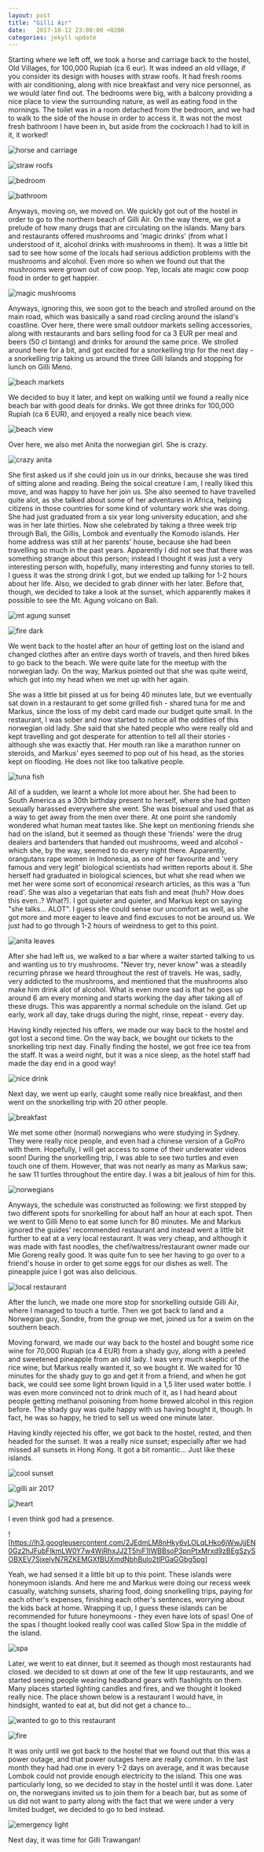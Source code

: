 ```yaml
---
layout: post
title: "Gilli Air"
date:   2017-10-12 23:00:00 +0200
categories: jekyll update
---
```


Starting where we left off, we took a horse and carriage back to the hostel, Old Villages, for 100,000 Rupiah (ca 6 eur). It was indeed an old village, if you consider its design with houses with straw roofs. It had fresh rooms with air conditioning, along with nice breakfast and very nice personnel, as we would later find out. The bedrooms were big, with a balcony providing a nice place to view the surrounding nature, as well as eating food in the mornings. The toilet was in a room detached from the bedroom, and we had to walk to the side of the house in order to access it. It was not the most fresh bathroom I have been in, but aside from the cockroach I had to kill in it, it worked!

![horse and carriage](https://lh3.googleusercontent.com/QCN1FCDIMx9W3jP_i26_ommrUdt1WdLZN081HEyzLonPtrg6oreHmRsuff91MlmNy3HCgEmtIKe_x4MJ2rjvfN9q3zWc4t_tpY6Gl_O4C2W3Dkl_VWI9tcBMIoPX2bABLnNffgJ1fw)

![straw roofs](https://lh3.googleusercontent.com/cOfpNNB-n8OauzmmXS8L_CkubZC2n6RtUQbO_QNGBdktLWNCUE1rPeW0U9CJplrDTbBwmCz2Ae5YL5_wzvbWdFjV6qLMC9mLuzxWRg2AjVl2DPCvSRvT1zojL5XrwGldIkZuYPEjLA)

![bedroom](https://lh3.googleusercontent.com/7lboKsYCw0tq6PSiDwaaWz84XBbnl7_ANGkBjAtKAsBrqd67ekSfV5fYKeE6Snp_irMqppM0oEGZ-o4SQYXvK_MjrEYM_pgB0X793BpMxKJGY5xi9eMADEiW7rjTUJPIyatDBoxZnw)

![bathroom](https://lh3.googleusercontent.com/3GxPZU5Dc6YLAJCKjLfzZ7vQWxzaVtJ7TE97QfExLFj9e2ryGsTc6JoO40jK8L4McTyEH4A6IgxA2hecoC0jQV5oRDeDxewpkM5_NrhRpI2aXDWk5B5qOeOWi55BxVsz1dC2QzDXtw)

Anyways, moving on, we moved on. We quickly got out of the hostel in order to go to the northern beach of Gilli Air. On the way there, we got a prelude of how many drugs that are circulating on the islands. Many bars and restaurants offered mushrooms and 'magic drinks' (from what I understood of it, alcohol drinks with mushrooms in them). It was a little bit sad to see how some of the locals had serious addiction problems with the mushrooms and alcohol. Even more so when we found out that the mushrooms were grown out of cow poop. Yep, locals ate magic cow poop food in order to get happier.

![magic mushrooms](https://lh3.googleusercontent.com/t0pC5BXT0VralA0KGU2bO_QMfYN4TJ-Rga05YP7UqIH7GtvXNOu_1q5E-ddYvSPqLXk4OWMczll_eMprGOVy7d3gIpRvHDt481lUiKna4WxKQLmN7HEj5kin_AUV3kqPBlin-WopAA)

Anyways, ignoring this, we soon got to the beach and strolled around on the main road, which was basically a sand road circling around the island's coastline. Over here, there were small outdoor markets selling accessories, along with restaurants and bars selling food for ca 3 EUR per meal and beers (50 cl bintang) and drinks for around the same price. We strolled around here for a bit, and got excited for a snorkelling trip for the next day - a snorkelling trip taking us around the three Gilli Islands and stopping for lunch on Gilli Meno.

![beach markets](https://lh3.googleusercontent.com/Ydjq2wpdfOjErUFPU5OCwZSISe1Mxf0LeSxW4bOvAU3VbMy1hOCnvn_dJmfWfitC6s2SLrl91Bx1HdNxzoxW0GKb6P4FPFS_2SskI3lAp-5VYkgb2SQv7q1M5-fxqBbJ_EFbGGPc_A)

We decided to buy it later, and kept on walking until we found a really nice beach bar with good deals for drinks. We got three drinks for 100,000 Rupiah (ca 6 EUR), and enjoyed a really nice beach view.

![beach view](https://lh3.googleusercontent.com/nOWHuGKRnz666SXn5KjjL8Dg7j__GAwmfsvXScR8s_RqKzz02GUJBdyPTdUYNtP_qDnbfZu_ZoIghMIbc1XPHooxetJAwQy-NJqb5g2Q4GVImyluCvYVJHiECPwblGUy-7o7WKRy6g)

Over here, we also met Anita the norwegian girl. She is crazy.

![crazy anita](https://lh3.googleusercontent.com/Z3S8zDAWTkFh_R8vOsvu-lFBD-LnSfPLYZhjNgApzGsMXdwLwPu4o2vjcUYo8SOgcC-V7RnudpdMiiyJrKxjwDUAi1PedouWmNAX6RuwvbCTP03MywP2hRzFf0qFgbQOMED9Qc9emQ)

She first asked us if she could join us in our drinks, because she was tired of sitting alone and reading. Being the soical creature I am, I really liked this move, and was happy to have her join us. She also seemed to have travelled quite alot, as she talked about some of her adventures in Africa, helping citizens in those countries for some kind of voluntary work she was doing. She had just graduated from a six year long university education, and she was in her late thirties. Now she celebrated by taking a three week trip through Bali, the Gillis, Lombok and eventually the Komodo islands. Her home address was still at her parents' house, because she had been travelling so much in the past years. Apparently I did not see that there was something strange about this person; instead I thought it was just a very interesting person with, hopefully, many interesting and funny stories to tell. I guess it was the strong drink I got, but we ended up talking for 1-2 hours about her life. Also, we decided to grab dinner with her later. Before that, though, we decided to take a look at the sunset, which apparently makes it possible to see the Mt. Agung volcano on Bali.

![mt agung sunset](https://lh3.googleusercontent.com/oWaP06JrcSh0PA_XoHoeVCdj-hWYlQUqfug4qfgQ-NoejPIFyOtlL6u_Ozw-V0T7H_tT7SbHMjIbZsEJ9xK8t7z2B2aWW3MU_d5GDh3KBSVfRm-szW8Xd3vLKTqpmVtHd9sAzuXJBw)

![fire dark](https://lh3.googleusercontent.com/KI0MxOHyca-UmHfO8eCiU2DZ15cT1MxGEtLm0duA2CyIijFkzZlv7vdZmIYQdWv3KcNEjJt_43Zkiwo1dHojhSMfyZ4pyR7atzUQyfBATxSfYTDXclfa-fwm7G9Cg_u38TazXqGl0Q)

We went back to the hostel after an hour of getting lost on the island and changed clothes after an entire days worth of travels, and then hired bikes to go back to the beach. We were quite late for the meetup with the norwegian lady. On the way, Markus pointed out that she was quite weird, which got into my head when we met up with her again.

She was a little bit pissed at us for being 40 minutes late, but we eventually sat down in a restaurant to get some grilled fish - shared tuna for me and Markus, since the loss of my debit card made our budget quite small. In the restaurant, I was sober and now started to notice all the oddities of this norwegian old lady. She said that she hated people who were really old and kept travelling and got desperate for attention to tell all their stories - although she was exactly that. Her mouth ran like a marathon runner on steroids, and Markus' eyes seemed to pop out of his head, as the stories kept on flooding. He does not like too talkative people.

![tuna fish](https://lh3.googleusercontent.com/25HQE9ebglu2mOVvgtedsLZ-gFhKMiYrEYPat3ar44R3IykFwNzTQkK63O0IH02r9BXBkq_hThAhg6by3wNZeXGn5fGpf6H8Y6mcPKaAhwMM1shJIH--K751IlrP2o6SEQDm2pbhWQ)

All of a sudden, we learnt a whole lot more about her. She had been to South America as a 30th birthday present to herself, where she had gotten sexually harassed everywhere she went. She was bisexual and used that as a way to get away from the men over there. At one point she randomly wondered what human meat tastes like. She kept on mentioning friends she had on the island, but it seemed as though these 'friends' were the drug dealers and bartenders that handed out mushrooms, weed and alcohol - which she, by the way, seemed to do every night there. Apparently, orangutans rape women in Indonesia, as one of her favourite and 'very famous and very legit' biological scientists had written reports about it. She herself had graduated in biological sciences, but what she read when we met her were some sort of economical research articles, as this was a 'fun read'. She was also a vegetarian that eats fish and meat (huh? How does this even..? What?). I got quieter and quieter, and Markus kept on saying "she talks... ALOT". I guess she could sense our uncomfort as well, as she got more and more eager to leave and find excuses to not be around us. We just had to go through 1-2 hours of weirdness to get to this point.

![anita leaves](https://lh3.googleusercontent.com/HccAZiFdTSzKVaF4KhBHOmBaqjPA0UUbS8uUxWadFQf9Wh-dMmjkRfQW6rGWgIqQVi_TThJlrANajHAemxZkB-Je6l4Jg7voXn2qcMG2Vq1ULUWv7WoVaZsRe7rWskrYpq5CAmup7A)

After she had left us, we walked to a bar where a waiter started talking to us and wanting us to try mushrooms. "Never try, never know" was a steadily recurring phrase we heard throughout the rest of travels. He was, sadly, very addicted to the mushrooms, and mentioned that the mushrooms also make him drink alot of alcohol. What is even more sad is that he goes up around 6 am every morning and starts working the day after taking all of these drugs. This was apparently a normal schedule on the island. Get up early, work all day, take drugs during the night, rinse, repeat - every day.

Having kindly rejected his offers, we made our way back to the hostel and got lost a second time. On the way back, we bought our tickets to the snorkelling trip next day. Finally finding the hostel, we got free ice tea from the staff. It was a weird night, but it was a nice sleep, as the hotel staff had made the day end in a good way!

![nice drink](https://lh3.googleusercontent.com/3jZr0Qo9scGtwsfzVTgD23jpXlHRjG-WWst7LyMr-K63rTTG83A5hbS518WZZAgyzOCsRkWiVlX_xStUdVSnn-6a0sDrTUY0PmYrXxzz-N6QCTr_mDSBCFtGOt5esMIQoomB5CxrOA)

Next day, we went up early, caught some really nice breakfast, and then went on the snorkelling trip with 20 other people.

![breakfast](https://lh3.googleusercontent.com/5Piu-WRSOaVnax73QfVbdkVjz-TFrGBTki8qB1VKTeBjrd8SyJEAK9aeLhjkPSqFeZUYPJystIb9EeIfFVFztYHLVKAyYDhfNVquZwYbAUyoSyXTx0TpE51e77QnAd3-7V4nEMI7WQ)

We met some other (normal) norwegians who were studying in Sydney. They were really nice people, and even had a chinese version of a GoPro with them. Hopefully, I will get access to some of their underwater videos soon! During the snorkelling trip, I was able to see two turtles and even touch one of them. However, that was not nearly as many as Markus saw; he saw 11 turtles throughout the entire day. I was a bit jealous of him for this.

![norwegians](https://lh3.googleusercontent.com/b476JR86xXJdKdhH_opYgcBo5eA56Z0Wl_y5E-gHYZlGYomVheCicAFpZX8WxJsuAa3RFahACrPrr0wFa9QxCj6hjIhV_RzTxJ1XvtRFUYCs38rzP-KQ9v9FYqqERX6tTnHkwvlJlg)

Anyways, the schedule was constructed as following: we first stopped by two different spots for snorkelling for about half an hour at each spot. Then we went to Gilli Meno to eat some lunch for 80 minutes. Me and Markus ignored the guides' recommended restaurant and instead went a little bit further to eat at a very local restaurant. It was very cheap, and although it was made with fast noodles, the chef/waitress/restaurant owner made our Mie Goreng really good. It was quite fun to see her having to go over to a friend's house in order to get some eggs for our dishes as well. The pineapple juice I got was also delicious.

![local restaurant](https://lh3.googleusercontent.com/2Rqhxk8d7C5LvH-NfOhNu3SZTRjgSmZeAsoCnK90E1YyfGdMRs2qD289bAazjCnMEoEIGjn08TjWMI5K65EYL2LJUI78yMkBXf8Uqbg_AOPgJc586WhyN7V88sjHoz3sNgLQf0I3nA)

After the lunch, we made one more stop for snorkelling outside Gilli Air, where I managed to touch a turtle. Then we got back to land and a Norwegian guy, Sondre, from the group we met, joined us for a swim on the southern beach.

Moving forward, we made our way back to the hostel and bought some rice wine for 70,000 Rupiah (ca 4 EUR) from a shady guy, along with a peeled and sweetened pineapple from an old lady. I was very much skeptic of the rice wine, but Markus really wanted it, so we bought it. We waited for 10 minutes for the shady guy to go and get it from a friend, and when he got back, we could see some light brown liquid in a 1,5 liter used water bottle. I was even more convinced not to drink much of it, as I had heard about people getting methanol poisoning from home brewed alcohol in this region before. The shady guy was quite happy with us having bought it, though. In fact, he was so happy, he tried to sell us weed one minute later.

Having kindly rejected his offer, we got back to the hostel, rested, and then headed for the sunset. It was a really nice sunset; especially after we had missed all sunsets in Hong Kong. It got a bit romantic... Just like these islands.

![cool sunset](https://lh3.googleusercontent.com/M0lMYn6tD3lS6NJ4RTWv35vncXE0KcMjVbkBWi17NBXD_GDcs3vbHaOKhVKh0wjYGTXXYTvkms-Cz43uZuhhHQ90V_9GocXYGrqYvTibSud_2IWahA5-kWH8OIofKRBc5Djo05_r4A)

![gilli air 2017](https://lh3.googleusercontent.com/8stchVgV2VoFXMf9QN6fHQ9TpO9UWovbo884OfQi7xbG7E9lS9OaaZhwYpAofWwjOPUuyXEhgSiB9kPGvISd7-tlHSvP-Bpo1GYyj8yEYyZMl8te0skfb6w4KPzB-Ai-_ZyDnv2Atg)

![heart](https://lh3.googleusercontent.com/MIIJ9FesIwt1MKQsbOBWpArU3LXGm7Q4cuUiVk2pUTWG6GzJdZj12JAc4tcrGjSL80FoqQyPWP_B2InJ4MrXDDnJDAU9GeAmoZlHQLaGqh6ksKwI3Lel8gYuY6qjOVt442DeBzuliQ)

I even think god had a presence.

![https://lh3.googleusercontent.com/2JEdmLM8nHky6vLOLqLHko6jWwJjjEN0Gz2hJFubFIkmLW0Y7w4WiRhxJJ2T5hiF1IWBBsoP3pnPtxMrxd9zBEgSzySOBXEV7SjxelyN7RZKEMGXfBUXmdNbhBulo2tlPGaGGbg5pg]

Yeah, we had sensed it a little bit up to this point. These islands were honeymoon islands. And here me and Markus were doing our recess week casually, watching sunsets, sharing food, doing snorkelling trips, paying for each other's expenses, finishing each other's sentences, worrying about the kids back at home. Wrapping it up, I guess these islands can be recommended for future honeymoons - they even have lots of spas! One of the spas I thought looked really cool was called Slow Spa in the middle of the island.

![spa](https://lh3.googleusercontent.com/aqcWlD3N6bm3NcHjkcsRnOWY8MLFpJZlkSukJWYqrh5eGLT5Do9LNERITqdUjsMtFzEqwjZ4agLu6BsSnHrYSdxWtV8iBqGtw_Y1qA1N4-TzydTgM7XLKzCG26q17W78QqJIS1PBqg)

Later, we went to eat dinner, but it seemed as though most restaurants had closed. we decided to sit down at one of the few lit upp restaurants, and we started seeing people wearing headband gears  with flashlights on them. Many places started lighting candles and fires, and we thought it looked really nice. The place shown below is a restaurant I would have, in hindsight, wanted to eat at, but did not get a chance to...

![wanted to go to this restaurant](https://lh3.googleusercontent.com/qITmSCcw7o7mFpAKsNpRbafQCtgGQjX8PopYXEMSyB80OIVQS2NMA5P-aKI-L2-QMJaDTgO2v4TG-IWZA-a9O9kouKtDc5AQ5t_vyTyiCDpKBn7z_uIbFpiZcLoy_bCJjnwD8lWLrg)

![fire](https://lh3.googleusercontent.com/90NBLv4XJRkF4AzTWcIxZFHSN5J_PsvgYVTmiBh8ZWwOGC1GekC2XKe7yUQJTGOKHX8kyMRKinzG0XEJCggJ-0o1_TccrCR4DqMhJ1ApsrvxT6__lAIZEGb3i4AIeQG9JRZwkj67UA)

It was only until we got back to the hostel that we found out that this was a power outage, and that power outages here are really common. In the last month they had had one in every 1-2 days on average, and it was because Lombok could not provide enough electricity to the island. This one was particularly long, so we decided to stay in the hostel until it was done. Later on, the norwegians invited us to join them for a beach bar, but as some of us did not want to party along with the fact that we were under a very limited budget, we decided to go to bed instead.

![emergency light](https://lh3.googleusercontent.com/1m1JSIbg0eECV24ALrW-5U5ugw5FTXs47DoAtERXzj7pdoU4PvWFzxRCdNaYE-f76KwPQw-2kju6YFrV97GYJvnkFDBtrdi-WsLXNOTpERdErlbBbbgTggDcQUCUABQGDazIII8ayQ)

Next day, it was time for Gilli Trawangan!
